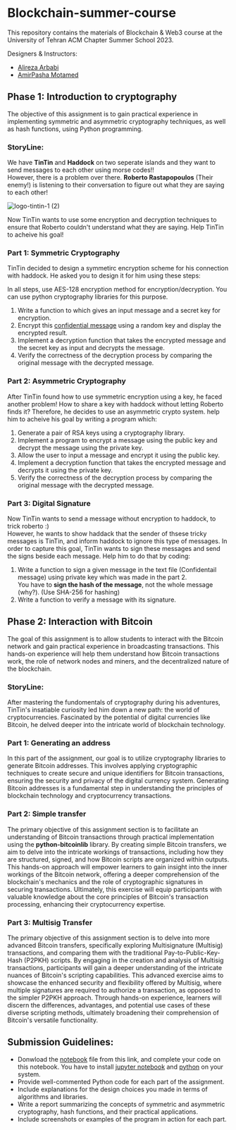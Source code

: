 # Blockchain-summer-course
This repository contains the materials of Blockchain &amp; Web3 course at the University of Tehran ACM Chapter Summer School 2023.

Designers & Instructors:    
* [Alireza Arbabi](https://github.com/Alireza-Zwolf)       
* [AmirPasha Motamed](https://github.com/aamirpashaa)     
     

## Phase 1: Introduction to cryptography
The objective of this assignment is to gain practical experience in implementing symmetric and asymmetric cryptography techniques, as well as hash functions, using Python programming.      

     
### StoryLine:
We have **TinTin** and **Haddock** on two seperate islands and they want to send messages to each other using morse codes!!   
However, there is a problem over there. **Roberto Rastapopoulos** (Their enemy!) is listening to their conversation to figure out what they are saying to each other!

![logo-tintin-1 (2)](https://github.com/UT-ACM-Student-Chapter/Blockchain-summer-course/assets/88896798/17b925b5-5fdf-4992-a927-2109663e1180)

Now TinTin wants to use some encryption and decryption techniques to ensure that Roberto couldn't understand what they are saying. Help TinTin to acheive his goal! 


### Part 1: Symmetric Cryptography
TinTin decided to design a symmetirc encryption scheme for his connection with haddock. He asked you to design it for him using these steps:     

In all steps, use AES-128 encryption method for encryption/decryption. You can use python cryptography libraries for this purpose.    
1. Write a function to which gives an input message and a secret key for encryption.     
2. Encrypt this [confidential message](https://github.com/UT-ACM-Student-Chapter/Blockchain-summer-course/blob/main/CA1/Confidential-Message.txt) using a random key and display the encrypted result.     
3. Implement a decryption function that takes the encrypted message and the secret key as input and decrypts the message.     
4. Verify the correctness of the decryption process by comparing the original message with the decrypted message.


### Part 2: Asymmetric Cryptography
After TinTin found how to use symmetric encryption using a key, he faced another problem! How to share a key with haddock without letting Roberto finds it? Therefore, he decides to use an asymmetric crypto system. help him to acheive his goal by writing a program which:   

1. Generate a pair of RSA keys using a cryptography library.
2. Implement a program to encrypt a message using the public key and decrypt the message using the private key.
3. Allow the user to input a message and encrypt it using the public key.
4. Implement a decryption function that takes the encrypted message and decrypts it using the private key.
5. Verify the correctness of the decryption process by comparing the original message with the decrypted message.

### Part 3: Digital Signature
Now TinTin wants to send a message without encryption to haddock, to trick roberto :)    
However, he wants to show haddack that the sender of thsese tricky messages is TinTin, and inform haddock to ignore this type of messages. In order to capture this goal, TinTin wants to sign these messages and send the signs beside each message. Help him to do that by coding:     

1. Write a function to sign a given message in the text file (Confidentail message) using private key which was made in the part 2.     
   You have to **sign the hash of the message**, not the whole message (why?). (Use SHA-256 for hashing)
2. Write a function to verify a message with its signature.

## Phase 2: Interaction with Bitcoin
The goal of this assignment is to allow students to interact with the Bitcoin network and gain practical experience in broadcasting transactions. This hands-on experience will help them understand how Bitcoin transactions work, the role of network nodes and miners, and the decentralized nature of the blockchain.

### StoryLine:
After mastering the fundomentals of cryptography during his adventures, TinTin's insatiable curiosity led him down a new path: the world of cryptocurrencies. Fascinated by the potential of digital currencies like Bitcoin, he delved deeper into the intricate world of blockchain technology.

### Part 1: Generating an address
In this part of the assignment, our goal is to utilize cryptography libraries to generate Bitcoin addresses. This involves applying cryptographic techniques to create secure and unique identifiers for Bitcoin transactions, ensuring the security and privacy of the digital currency system. Generating Bitcoin addresses is a fundamental step in understanding the principles of blockchain technology and cryptocurrency transactions.

### Part 2: Simple transfer
The primary objective of this assignment section is to facilitate an understanding of Bitcoin transactions through practical implementation using the <strong>python-bitcoinlib</strong> library. By creating simple Bitcoin transfers, we aim to delve into the intricate workings of transactions, including how they are structured, signed, and how Bitcoin scripts are organized within outputs. This hands-on approach will empower learners to gain insight into the inner workings of the Bitcoin network, offering a deeper comprehension of the blockchain's mechanics and the role of cryptographic signatures in securing transactions. Ultimately, this exercise will equip participants with valuable knowledge about the core principles of Bitcoin's transaction processing, enhancing their cryptocurrency expertise.

### Part 3: Multisig Transfer
The primary objective of this assignment section is to delve into more advanced Bitcoin transfers, specifically exploring Multisignature (Multisig) transactions, and comparing them with the traditional Pay-to-Public-Key-Hash (P2PKH) scripts. By engaging in the creation and analysis of Multisig transactions, participants will gain a deeper understanding of the intricate nuances of Bitcoin's scripting capabilities. This advanced exercise aims to showcase the enhanced security and flexibility offered by Multisig, where multiple signatures are required to authorize a transaction, as opposed to the simpler P2PKH approach. Through hands-on experience, learners will discern the differences, advantages, and potential use cases of these diverse scripting methods, ultimately broadening their comprehension of Bitcoin's versatile functionality.


## Submission Guidelines:
- Donwload the [notebook](https://github.com/UT-ACM-Student-Chapter/Blockchain-summer-course/blob/main/CA1/CryptoGraphy-CA.ipynb) file from this link, and complete your code on this notebook. You have to install [jupyter notebook](https://jupyter.org/install) and [python](https://www.python.org/downloads/) on your system.     
- Provide well-commented Python code for each part of the assignment.
- Include explanations for the design choices you made in terms of algorithms and libraries.
- Write a report summarizing the concepts of symmetric and asymmetric cryptography, hash functions, and their practical applications.
- Include screenshots or examples of the program in action for each part.
